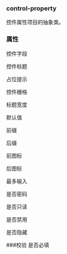 ### control-property

控件属性项目的抽象类。

### 属性

控件字段

控件标题

占位提示

控件栅格

标题宽度

默认值

前缀

后缀

前图标

后图标

最多输入

是否密码

是否只读

是否禁用

是否隐藏

###校验
是否必填
